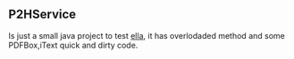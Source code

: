 ## P2HService
Is just a small java project to test [ella](https://github.com/cesarvr/Ella), it has overlodaded method and some PDFBox,iText quick and dirty code. 

